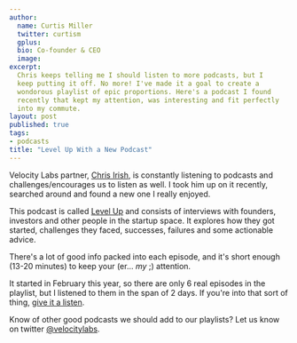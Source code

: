 ```yaml
---
author:
  name: Curtis Miller
  twitter: curtism
  gplus:
  bio: Co-founder & CEO
  image:
excerpt:
  Chris keeps telling me I should listen to more podcasts, but I
  keep putting it off. No more! I've made it a goal to create a
  wondorous playlist of epic proportions. Here's a podcast I found
  recently that kept my attention, was interesting and fit perfectly
  into my commute.
layout: post
published: true
tags:
- podcasts
title: "Level Up With a New Podcast"
---
```


Velocity Labs partner, [Chris Irish][], is constantly listening to
podcasts and challenges/encourages us to listen as well. I took him
up on it recently, searched around and found a new one I really
enjoyed.

This podcast is called [Level Up][] and consists of interviews with
founders, investors and other people in the startup space. It explores
how they got started, challenges they faced, successes, failures and
some actionable advice.

There's a lot of good info packed into each episode, and it's short
enough (13-20 minutes) to keep your (er... _my_ ;) attention.

It started in February this year, so there are only 6 real episodes
in the playlist, but I listened to them in the span of 2 days. If
you're into that sort of thing, [give it a listen][].

Know of other good podcasts we should add to our playlists? Let us
know on twitter [@velocitylabs][].

[Chris Irish]: https://twitter.com/supairish
[Level Up]: http://leveluppodcast.com/
[give it a listen]: https://itunes.apple.com/us/podcast/level-up-podcast/id971527978
[@velocitylabs]: https://twitter.com/velocitylabs

